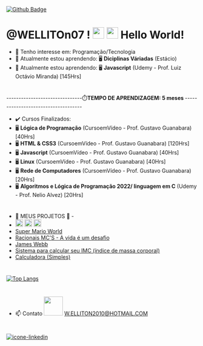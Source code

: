 [![Github Badge](https://img.shields.io/badge/-Github-000?style=flat-square&logo=Github&logoColor=white&link=LINK_GIT)](LINK_GIT)  
# @WELLITOn07 ! <img src= "https://github.com/WELLITOn07/Mascote-do-Android/blob/main/imagens/Hi.gif" width="30"> <img src=https://github.com/WELLITOn07/Mascote-do-Android/blob/main/imagens/Earth.gif width="30"> Hello World!
 
- 👀 Tenho interesse em: Programação/Tecnologia 
- 🌱 Atualmente estou aprendendo:  🖥️ <strong>Diciplinas Váriadas</strong> (Estácio)
- 🌱 Atualmente estou aprendendo:  🖥️ <strong>Javascript</strong> (Udemy - Prof. Luiz Octávio Miranda) [145Hrs]
# 
-------------------------------⏱️<strong>TEMPO DE APRENDIZAGEM: 5 meses </strong>------------------------------------
- ✔️ Cursos Finalizados: 
- 🖥️ <strong>Lógica de Programação</strong> (CursoemVídeo - Prof. Gustavo Guanabara) [40Hrs]
- 🖥️ <strong>HTML & CSS3</strong> (CursoemVídeo - Prof. Gustavo Guanabara) [120Hrs]
- 🖥️ <strong>Javascript</strong> (CursoemVídeo - Prof. Gustavo Guanabara) [40Hrs]
- 🖥️ <strong>Linux</strong> (CursoemVídeo - Prof. Gustavo Guanabara) [40Hrs]
- 🖥️ <strong>Rede de Computadores</strong> (CursoemVídeo - Prof. Gustavo Guanabara) [20Hrs]
- 🖥️ <strong>Algoritmos e Lógica de Programação 2022/ linguagem em C</strong> (Udemy - Prof. Nelio Alvez) [20Hrs]

#
- 💞️ MEUS PROJETOS 💞️ - 
- <code><img height= "20" src="https://img.shields.io/badge/HTML5-E34F26?style=for-the-badge&logo=html5&logoColor=white"></code> <code><img height= "20" src="https://img.shields.io/badge/CSS3-1572B6?style=for-the-badge&logo=css3&logoColor=white"></code> <code><img height= "20" src="https://img.shields.io/badge/JavaScript-323330?style=for-the-badge&logo=javascript&logoColor=F7DF1E"></code>
- <a href="https://welliton07.github.io/Super-Mario-World/" target="_blank">Super Mario World</a> 
- <a href="https://welliton07.github.io/Racionais/" target="_blank">Racionais MC'S - A vida é um desafio</a>
- <a href="https://welliton07.github.io/James-Webb/" target="_blank">James Webb</a>
- <a href="https://welliton07.github.io/CALCULO-IMC/" target="_blank">Sistema para calcular seu IMC (índice de massa corporal)</a>
- <a href="https://welliton07.github.io/CALCULADORA-SIMPLES/" target="_blank">Calculadora (Simples)</a>

#
[![Top Langs](https://github-readme-stats.vercel.app/api/top-langs/?username=WELLITOn07&langs_count=8)](https://github.com/WELLITOn07/github-readme-stats)
#
- 📫 Contato <img src= "https://github.com/WELLITOn07/Mascote-do-Android/blob/main/imagens/Handshake.gif" width="50">
W.ELLITON2010@HOTMAIL.COM 
#
<a href="https://www.linkedin.com/in/welliton-gruber-becker-8383a4141/" target="_blank"><img src="https://github.com/WELLITOn07/Mascote-do-Android/blob/main/imagens/Linkedin-icon.png" alt="icone-linkedin">


